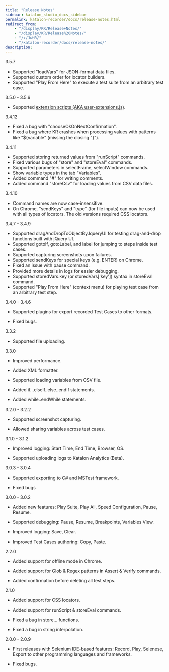 ```yaml
---
title: "Release Notes" 
sidebar: katalon_studio_docs_sidebar
permalink: katalon-recorder/docs/release-notes.html 
redirect_from:
    - "/display/KR/Release+Notes/"
    - "/display/KR/Release%20Notes/"
    - "/x/JwHR/"
    - "/katalon-recorder/docs/release-notes/"
description: 
---
```

3.5.7

*   Supported "loadVars" for JSON-format data files.
*   Supported custom order for locator builders.
*   Supported "Play From Here" to execute a test suite from an arbitrary test case.

3.5.0 - 3.5.6

*   Supported [extension scripts (AKA user-extensions.js)](/display/KR/Extension+Scripts+%28AKA+user-extensions.js%29+for+Custom+Locator+Builders+and+Actions).

3.4.12

*   Fixed a bug with "chooseOkOnNextConfirmation".
*   Fixed a bug where KR crashes when processing values with patterns like "${variable" (missing the closing "}").

3.4.11

*   Supported storing returned values from "runScript" commands.
*   Fixed various bugs of "store" and "storeEval" commands.
*   Supported parameters in selectFrame, selectWindow commands.
*   Show variable types in the tab "Variables".
*   Added command "#" for writing comments.
*   Added command "storeCsv" for loading values from CSV data files.

3.4.10

*   Command names are now case-insensitive.
*   On Chrome, "sendKeys" and "type" (for file inputs) can now be used with all types of locators. The old versions required CSS locators.

3.4.7 - 3.4.9

*   Supported dragAndDropToObjectByJqueryUI for testing drag-and-drop functions built with jQuery UI.
*   Supported gotoIf, gotoLabel, and label for jumping to steps inside test cases.
*   Supported capturing screenshots upon failures.
*   Supported sendKeys for special keys (e.g. ENTER) on Chrome.
*   Fixed an issue with pause command.
*   Provided more details in logs for easier debugging.
*   Supported storedVars.key (or storedVars\['key'\]) syntax in storeEval command.
*   Supported "Play From Here" (context menu) for playing test case from an arbitrary test step.

3.4.0 - 3.4.6

*   Supported plugins for export recorded Test Cases to other formats.
    
*   Fixed bugs.
    

3.3.2

*   Supported file uploading.
    

3.3.0

*   Improved performance.
    
*   Added XML formatter.
    
*   Supported loading variables from CSV file.
    
*   Added if...elseIf..else..endIf statements.
    
*   Added while..endWhile statements.
    

3.2.0 - 3.2.2

*   Supported screenshot capturing.
    
*   Allowed sharing variables across test cases.
    

3.1.0 - 3.1.2

*   Improved logging: Start Time, End Time, Browser, OS.
    
*   Supported uploading logs to Katalon Analytics (Beta).
    

3.0.3 - 3.0.4

*   Supported exporting to C# and MSTest framework.
    
*   Fixed bugs
    

3.0.0 - 3.0.2

*   Added new features: Play Suite, Play All, Speed Configuration, Pause, Resume.
    
*   Supported debugging: Pause, Resume, Breakpoints, Variables View.
    
*   Improved logging: Save, Clear.
    
*   Improved Test Cases authoring: Copy, Paste.
    

2.2.0

*   Added support for offline mode in Chrome.
    
*   Added support for Glob & Regex patterns in Assert & Verify commands.
    
*   Added confirmation before deleting all test steps.
    

2.1.0

*   Added support for CSS locators.
    
*   Added support for runScript & storeEval commands.
    
*   Fixed a bug in store… functions.
    
*   Fixed a bug in string interpolation.
    

2.0.0 - 2.0.9

*   First releases with Selenium IDE-based features: Record, Play, Selenese, Export to other programming languages and frameworks.
    
*   Fixed bugs.
